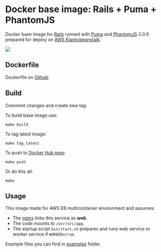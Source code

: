 Docker base image: Rails + Puma + PhantomJS
===========================================

Docker base image for [Rails](http://rubyonrails.org) runned with [Puma](http://puma.io) and [PhantomJS](http://phantomjs.org) 2.0.0 prepared for deploy on [AWS Elasticbeanstalk](http://aws.amazon.com/ru/elasticbeanstalk/).

[![](https://badge.imagelayers.io/asux/rails-phantomjs:latest.svg)](https://imagelayers.io/?images=asux/rails-phantomjs:latest 'Get your own badge on imagelayers.io')

## Dockerfile

Dockerfile on [Github](https://github.com/asux/docker-images/blob/master/rails-phantomjs/Dockerfile).

## Build
Commmit changes and create new tag.

To build base image use:

```shell
make build
```

To tag latest image:

```shell
make tag_latest
```

To push to [Docker Hub repo](https://hub.docker.com/r/asux/rails/):

```shell
make push
```

Or do this all:

```shell
make
```

## Usage

This image made for AWS EB multicontainer environment and assumes:
  * The [nginx](https://github.com/asux/docker-images/blob/master/nginx/) links this service as **web**.
  * The code mounts to `/usr/src/app`.
  * The startup script `bin/start.sh` prepares and runs web service or worker service if `WORKER=true`.

Example files you can find in [examples](https://github.com/asux/docker-images/blob/master/rails-phantomjs/examples/) folder.
